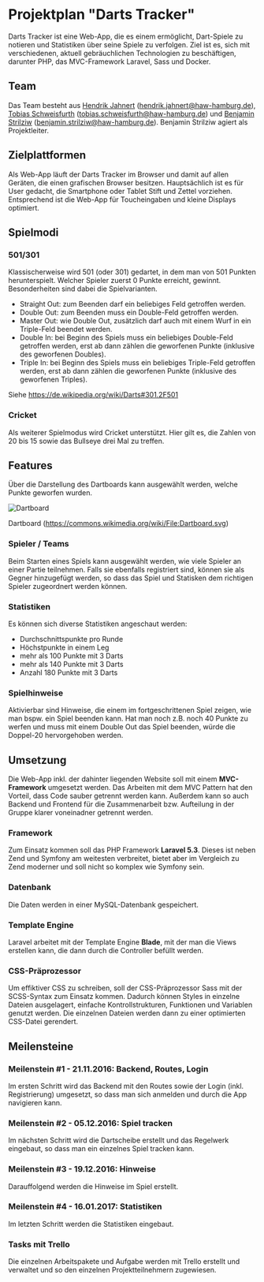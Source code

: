 # Projektplan "Darts Tracker"
Darts Tracker ist eine Web-App, die es einem ermöglicht, Dart-Spiele zu notieren und Statistiken über seine Spiele zu verfolgen. Ziel ist es, sich mit verschiedenen, aktuell gebräuchlichen Technologien zu beschäftigen, darunter PHP, das MVC-Framework Laravel, Sass und Docker.

## Team
Das Team besteht aus [Hendrik Jahnert](https://github.com/Ikke007) (hendrik.jahnert@haw-hamburg.de), [Tobias Schweisfurth](https://github.com/Arcraith) (tobias.schweisfurth@haw-hamburg.de) und [Benjamin Strilziw](https://github.com/internerz) (benjamin.strilziw@haw-hamburg.de). Benjamin Strilziw agiert als Projektleiter. 

## Zielplattformen
Als Web-App läuft der Darts Tracker im Browser und damit auf allen Geräten, die einen grafischen Browser besitzen. Hauptsächlich ist es für User gedacht, die Smartphone oder Tablet Stift und Zettel vorziehen. Entsprechend ist die Web-App für Toucheingaben und kleine Displays optimiert. 

## Spielmodi
### 501/301
Klassischerweise wird 501 (oder 301) gedartet, in dem man von 501 Punkten herunterspielt. Welcher Spieler zuerst 0 Punkte erreicht, gewinnt. Besonderheiten sind dabei die Spielvarianten. 

- Straight Out: zum Beenden darf ein beliebiges Feld getroffen werden.
- Double Out: zum Beenden muss ein Double-Feld getroffen werden.
- Master Out: wie Double Out, zusätzlich darf auch mit einem Wurf in ein Triple-Feld beendet werden.
- Double In: bei Beginn des Spiels muss ein beliebiges Double-Feld getroffen werden, erst ab dann zählen die geworfenen Punkte (inklusive des geworfenen Doubles).
- Triple In: bei Beginn des Spiels muss ein beliebiges Triple-Feld getroffen werden, erst ab dann zählen die geworfenen Punkte (inklusive des geworfenen Triples).

Siehe https://de.wikipedia.org/wiki/Darts#301.2F501

### Cricket
Als weiterer Spielmodus wird Cricket unterstützt. Hier gilt es, die Zahlen von 20 bis 15 sowie das Bullseye drei Mal zu treffen. 

## Features
Über die Darstellung des Dartboards kann ausgewählt werden, welche Punkte geworfen wurden. 

![Dartboard](https://upload.wikimedia.org/wikipedia/commons/4/42/Dartboard.svg)

Dartboard (https://commons.wikimedia.org/wiki/File:Dartboard.svg)

### Spieler / Teams
Beim Starten eines Spiels kann ausgewählt werden, wie viele Spieler an einer Partie teilnehmen. Falls sie ebenfalls registriert sind, können sie als Gegner hinzugefügt werden, so dass das Spiel und Statisken dem richtigen Spieler zugeordnert werden können.

### Statistiken
Es können sich diverse Statistiken angeschaut werden: 
- Durchschnittspunkte pro Runde
- Höchstpunkte in einem Leg
- mehr als 100 Punkte mit 3 Darts
- mehr als 140 Punkte mit 3 Darts
- Anzahl 180 Punkte mit 3 Darts

### Spielhinweise
Aktivierbar sind Hinweise, die einem im fortgeschrittenen Spiel zeigen, wie man bspw. ein Spiel beenden kann. Hat man noch z.B. noch 40 Punkte zu werfen und muss mit einem Double Out das Spiel beenden, würde die Doppel-20 hervorgehoben werden.

## Umsetzung
Die Web-App inkl. der dahinter liegenden Website soll mit einem **MVC-Framework** umgesetzt werden. Das Arbeiten mit dem MVC Pattern hat den Vorteil, dass Code sauber getrennt werden kann. Außerdem kann so auch Backend und Frontend für die Zusammenarbeit bzw. Aufteilung in der Gruppe klarer voneinadner getrennt werden. 

### Framework
Zum Einsatz kommen soll das PHP Framework **Laravel 5.3**. Dieses ist neben Zend und Symfony am weitesten verbreitet, bietet aber im Vergleich zu Zend moderner und soll nicht so komplex wie Symfony sein. 

### Datenbank
Die Daten werden in einer MySQL-Datenbank gespeichert.

### Template Engine
Laravel arbeitet mit der Template Engine **Blade**, mit der man die Views erstellen kann, die dann durch die Controller befüllt werden. 

### CSS-Präprozessor
Um effiktiver CSS zu schreiben, soll der CSS-Präprozessor Sass mit der SCSS-Syntax zum Einsatz kommen. Dadurch können Styles in einzelne Dateien ausgelagert, einfache Kontrollstrukturen, Funktionen und Variablen genutzt werden. Die einzelnen Dateien werden dann zu einer optimierten CSS-Datei gerendert.

## Meilensteine
### Meilenstein #1 - 21.11.2016: Backend, Routes, Login
Im ersten Schritt wird das Backend mit den Routes sowie der Login (inkl. Registrierung) umgesetzt, so dass man sich anmelden und durch die App navigieren kann.

### Meilenstein #2 - 05.12.2016: Spiel tracken
Im nächsten Schritt wird die Dartscheibe erstellt und das Regelwerk eingebaut, so dass man ein einzelnes Spiel tracken kann.

### Meilenstein #3 - 19.12.2016: Hinweise
Darauffolgend werden die Hinweise im Spiel erstellt.

### Meilenstein #4 - 16.01.2017: Statistiken
Im letzten Schritt werden die Statistiken eingebaut.

### Tasks mit Trello
Die einzelnen Arbeitspakete und Aufgabe werden mit Trello erstellt und verwaltet und so den einzelnen Projektteilnehmern zugewiesen.
